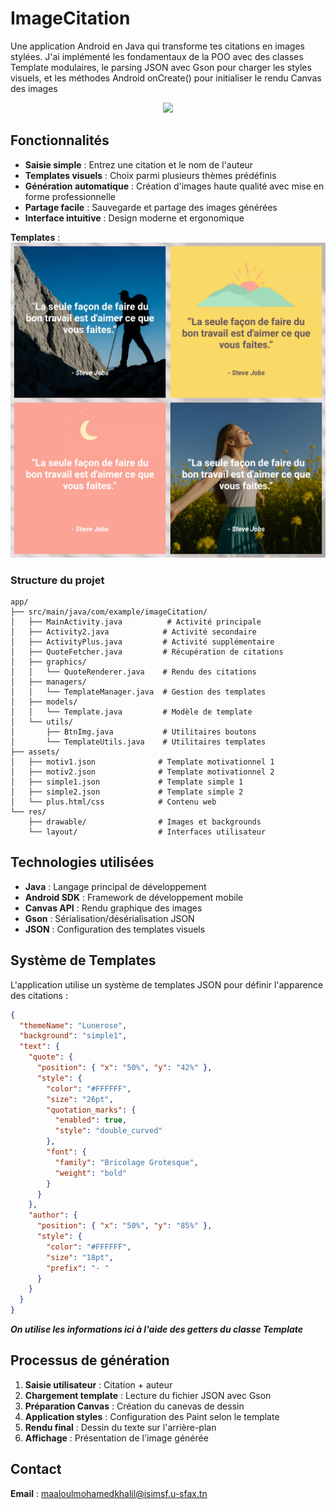 # ImageCitation

Une application Android en Java qui transforme tes citations en images stylées. J'ai implémenté les fondamentaux de la POO avec des classes Template modulaires, le parsing JSON avec Gson pour charger les styles visuels, et les méthodes Android onCreate() pour initialiser le rendu Canvas des images

<p align="center" width="100%">
    <img width="33%" src="https://media1.giphy.com/media/v1.Y2lkPTc5MGI3NjExdXNheTh2OHc1MTczeGw5b3dqb2Ztcjg4bDAxMHB3bzQ1c2todDgyeCZlcD12MV9pbnRlcm5hbF9naWZfYnlfaWQmY3Q9Zw/c2hwP7u1G1HSFANuHa/giphy.gif">
</p>

## Fonctionnalités

- **Saisie simple** : Entrez une citation et le nom de l'auteur
- **Templates visuels** : Choix parmi plusieurs thèmes prédéfinis
- **Génération automatique** : Création d'images haute qualité avec mise en forme professionnelle
- **Partage facile** : Sauvegarde et partage des images générées
- **Interface intuitive** : Design moderne et ergonomique

**Templates** :
![alt text](https://github.com/Maaloul-Khalil/imageCitation/blob/master/themesPreview.png)

### Structure du projet
```
app/
├── src/main/java/com/example/imageCitation/
│   ├── MainActivity.java          # Activité principale
│   ├── Activity2.java            # Activité secondaire
│   ├── ActivityPlus.java         # Activité supplémentaire
│   ├── QuoteFetcher.java         # Récupération de citations
│   ├── graphics/
│   │   └── QuoteRenderer.java    # Rendu des citations
│   ├── managers/
│   │   └── TemplateManager.java  # Gestion des templates
│   ├── models/
│   │   └── Template.java         # Modèle de template
│   └── utils/
│       ├── BtnImg.java           # Utilitaires boutons
│       └── TemplateUtils.java    # Utilitaires templates
├── assets/
│   ├── motiv1.json              # Template motivationnel 1
│   ├── motiv2.json              # Template motivationnel 2
│   ├── simple1.json             # Template simple 1
│   ├── simple2.json             # Template simple 2
│   └── plus.html/css            # Contenu web
└── res/
    ├── drawable/                # Images et backgrounds
    └── layout/                  # Interfaces utilisateur
```

## Technologies utilisées

- **Java** : Langage principal de développement
- **Android SDK** : Framework de développement mobile
- **Canvas API** : Rendu graphique des images
- **Gson** : Sérialisation/désérialisation JSON
- **JSON** : Configuration des templates visuels

## Système de Templates

L'application utilise un système de templates JSON pour définir l'apparence des citations :

```json
{
  "themeName": "Lunerose",
  "background": "simple1",
  "text": {
    "quote": {
      "position": { "x": "50%", "y": "42%" },
      "style": {
        "color": "#FFFFFF",
        "size": "26pt",
        "quotation_marks": {
          "enabled": true,
          "style": "double_curved"
        },
        "font": {
          "family": "Bricolage Grotesque",
          "weight": "bold"
        }
      }
    },
    "author": {
      "position": { "x": "50%", "y": "85%" },
      "style": {
        "color": "#FFFFFF",
        "size": "18pt",
        "prefix": "- "
      }
    }
  }
}
```

***On utilise les informations ici à l'aide des getters du classe Template***

## Processus de génération

1. **Saisie utilisateur** : Citation + auteur
2. **Chargement template** : Lecture du fichier JSON avec Gson
3. **Préparation Canvas** : Création du canevas de dessin
4. **Application styles** : Configuration des Paint selon le template
5. **Rendu final** : Dessin du texte sur l'arrière-plan
6. **Affichage** : Présentation de l'image générée

## Contact
**Email** : [maaloulmohamedkhalil@isimsf.u-sfax.tn](mailto:maaloulmohamedkhalil@isimsf.u-sfax.tn)
